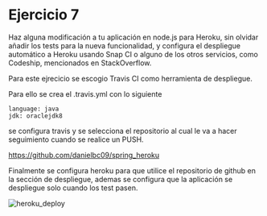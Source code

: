 # Ejercicio 7

Haz alguna modificación a tu aplicación en node.js para Heroku, sin olvidar añadir los tests para la nueva funcionalidad,
y configura el despliegue automático a Heroku usando Snap CI o alguno de los otros servicios, como Codeship, 
mencionados en StackOverflow.

Para este ejrecicio se escogio Travis CI como herramienta de despliegue. 

Para ello se crea el .travis.yml con lo siguiente

~~~
language: java
jdk: oraclejdk8
~~~

se configura travis y se selecciona el repositorio al cual le va a hacer seguimiento cuando se realice un PUSH.

https://github.com/danielbc09/spring_heroku

Finalmente se configura heroku para que utilice el repositorio de github en la sección de despliegue, 
ademas se configura que la aplicación se despliegue solo cuando los test pasen.


![heroku_deploy](https://user-images.githubusercontent.com/24718808/48613663-afdd2880-e98c-11e8-9358-392e838ba1b9.png)
